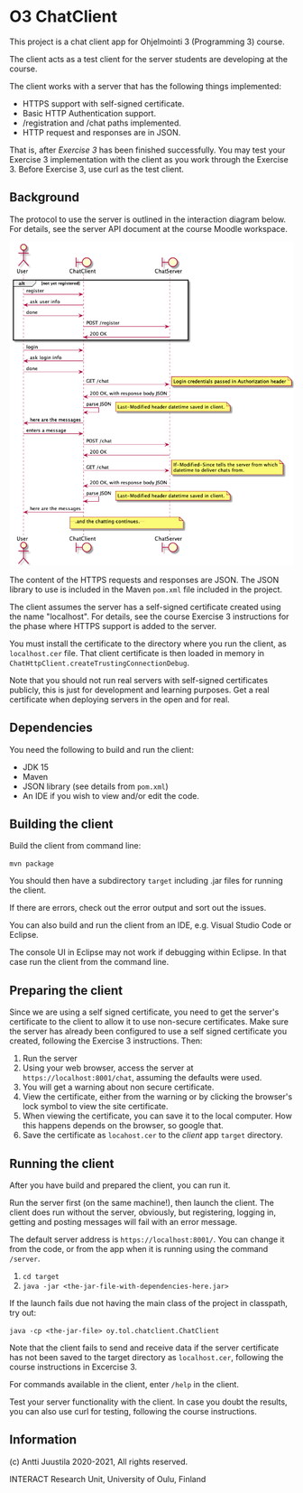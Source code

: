 # O3 ChatClient

This project is a chat client app for Ohjelmointi 3 (Programming 3) course.

The client acts as a test client for the server students are developing at the course.

The client works with a server that has the following things implemented:

* HTTPS support with self-signed certificate.
* Basic HTTP Authentication support.
* /registration and /chat paths implemented.
* HTTP request and responses are in JSON.

That is, after *Exercise 3* has been finished successfully. You may test your
Exercise 3 implementation with the client as you work through the Exercise 3.
Before Exercise 3, use curl as the test client.

## Background

The protocol to use the server is outlined in the interaction diagram below. For details,
see the server API document at the course Moodle workspace.

![Server protocol](O3-chat-protocol.png)

The content of the HTTPS requests and responses are JSON. The JSON library to use is
included in the Maven `pom.xml` file included in the project.

The client assumes the server has a self-signed certificate created using the name "localhost".
For details, see the course Exercise 3 instructions for the phase where HTTPS support is added
to the server.

You must install the certificate to the directory where you run the client, as `localhost.cer` file.
That client certificate is then loaded in memory in `ChatHttpClient.createTrustingConnectionDebug`.

Note that you should not run real servers with self-signed certificates publicly, this is just for development
and learning purposes. Get a real certificate when deploying servers in the open and for real.

## Dependencies

You need the following to build and run the client:

* JDK 15
* Maven
* JSON library (see details from `pom.xml`)
* An IDE if you wish to view and/or edit the code.

## Building the client

Build the client from command line:

`mvn package`

You should then have a subdirectory `target` including .jar files for running the client.

If there are errors, check out the error output and sort out the issues.

You can also build and run the client from an IDE, e.g. Visual Studio Code or Eclipse.

The console UI in Eclipse may not work if debugging within Eclipse. In that case run the client
from the command line.

## Preparing the client

Since we are using a self signed certificate, you need to get the server's certificate to the client
to allow it to use non-secure certificates. Make sure the server has already been configured to
use a self signed certificate you created, following the Exercise 3 instructions. Then:

1. Run the server
1. Using your web browser, access the server at `https://localhost:8001/chat`, assuming the defaults were used.
1. You will get a warning about non secure certificate.
1. View the certificate, either from the warning or by clicking the browser's lock symbol to view the site certificate.
1. When viewing the certificate, you can save it to the local computer. How this happens depends on the browser, so google that.
1. Save the certificate as `locahost.cer` to the *client* app `target` directory.

## Running the client

After you have build and prepared the client, you can run it.

Run the server first (on the same machine!), then launch the client. The client does run without 
the server, obviously, but registering, logging in, getting and posting messages will fail with an
error message.

The default server address is `https://localhost:8001/`. You can change it from the code, or from the
app when it is running using the command `/server`.

1. `cd target`
1. `java -jar <the-jar-file-with-dependencies-here.jar>`

If the launch fails due not having the main class of the project in classpath, try out:

`java -cp <the-jar-file> oy.tol.chatclient.ChatClient`

Note that the client fails to send and receive data if the server certificate has not
been saved to the target directory as `localhost.cer`, following the course instructions in Excercise 3.

For commands available in the client, enter `/help` in the client.

Test your server functionality with the client. In case you doubt the results, you can also use curl for
testing, following the course instructions.

## Information

(c) Antti Juustila 2020-2021, All rights reserved.

INTERACT Research Unit, University of Oulu, Finland